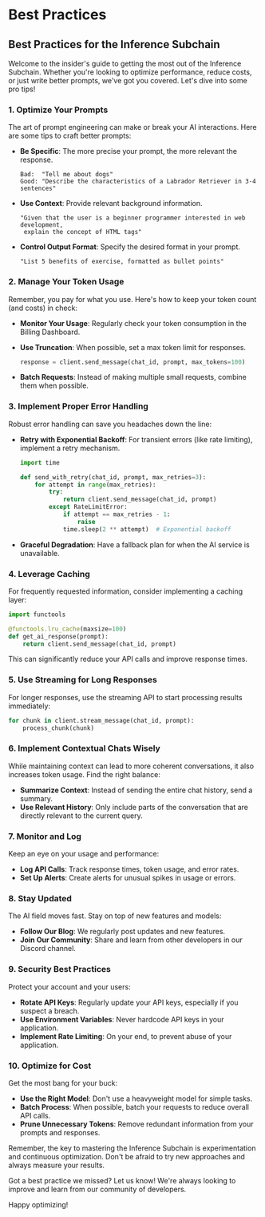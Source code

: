 # Best Practices

## Best Practices for the Inference Subchain

Welcome to the insider's guide to getting the most out of the Inference Subchain. Whether you're looking to optimize performance, reduce costs, or just write better prompts, we've got you covered. Let's dive into some pro tips!

### 1. Optimize Your Prompts

The art of prompt engineering can make or break your AI interactions. Here are some tips to craft better prompts:

*   **Be Specific**: The more precise your prompt, the more relevant the response.

    ```
    Bad:  "Tell me about dogs"
    Good: "Describe the characteristics of a Labrador Retriever in 3-4 sentences"
    ```
*   **Use Context**: Provide relevant background information.

    ```
    "Given that the user is a beginner programmer interested in web development, 
     explain the concept of HTML tags"
    ```
*   **Control Output Format**: Specify the desired format in your prompt.

    ```
    "List 5 benefits of exercise, formatted as bullet points"
    ```

### 2. Manage Your Token Usage

Remember, you pay for what you use. Here's how to keep your token count (and costs) in check:

* **Monitor Your Usage**: Regularly check your token consumption in the Billing Dashboard.
*   **Use Truncation**: When possible, set a max token limit for responses.

    ```python
    response = client.send_message(chat_id, prompt, max_tokens=100)
    ```
* **Batch Requests**: Instead of making multiple small requests, combine them when possible.

### 3. Implement Proper Error Handling

Robust error handling can save you headaches down the line:

*   **Retry with Exponential Backoff**: For transient errors (like rate limiting), implement a retry mechanism.

    ```python
    import time

    def send_with_retry(chat_id, prompt, max_retries=3):
        for attempt in range(max_retries):
            try:
                return client.send_message(chat_id, prompt)
            except RateLimitError:
                if attempt == max_retries - 1:
                    raise
                time.sleep(2 ** attempt)  # Exponential backoff
    ```
* **Graceful Degradation**: Have a fallback plan for when the AI service is unavailable.

### 4. Leverage Caching

For frequently requested information, consider implementing a caching layer:

```python
import functools

@functools.lru_cache(maxsize=100)
def get_ai_response(prompt):
    return client.send_message(chat_id, prompt)
```

This can significantly reduce your API calls and improve response times.

### 5. Use Streaming for Long Responses

For longer responses, use the streaming API to start processing results immediately:

```python
for chunk in client.stream_message(chat_id, prompt):
    process_chunk(chunk)
```

### 6. Implement Contextual Chats Wisely

While maintaining context can lead to more coherent conversations, it also increases token usage. Find the right balance:

* **Summarize Context**: Instead of sending the entire chat history, send a summary.
* **Use Relevant History**: Only include parts of the conversation that are directly relevant to the current query.

### 7. Monitor and Log

Keep an eye on your usage and performance:

* **Log API Calls**: Track response times, token usage, and error rates.
* **Set Up Alerts**: Create alerts for unusual spikes in usage or errors.

### 8. Stay Updated

The AI field moves fast. Stay on top of new features and models:

* **Follow Our Blog**: We regularly post updates and new features.
* **Join Our Community**: Share and learn from other developers in our Discord channel.

### 9. Security Best Practices

Protect your account and your users:

* **Rotate API Keys**: Regularly update your API keys, especially if you suspect a breach.
* **Use Environment Variables**: Never hardcode API keys in your application.
* **Implement Rate Limiting**: On your end, to prevent abuse of your application.

### 10. Optimize for Cost

Get the most bang for your buck:

* **Use the Right Model**: Don't use a heavyweight model for simple tasks.
* **Batch Process**: When possible, batch your requests to reduce overall API calls.
* **Prune Unnecessary Tokens**: Remove redundant information from your prompts and responses.

Remember, the key to mastering the Inference Subchain is experimentation and continuous optimization. Don't be afraid to try new approaches and always measure your results.

Got a best practice we missed? Let us know! We're always looking to improve and learn from our community of developers.

Happy optimizing!
